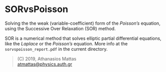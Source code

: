 # SORvsPoisson

Solving the the weak (variable-coefficient) form of the *Poisson’s* equation,
using the Successive Over Relaxation (SOR) method.

SOR is a numerical method that solves elliptic partial differential equations,
like the *Laplace* or the *Poisson’s* equation. More info at the
```sorvspoisson_report.pdf``` in the current directory.

>(C) 2019, Athanasios Mattas<br />
>atmattas@physics.auth.gr
